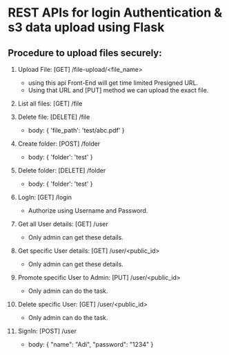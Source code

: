 # REST APIs for login Authentication & s3 data upload using Flask
## Procedure to upload files securely:
1. Upload File: [GET] /file-upload/<file_name>
    - using this api Front-End will get time limited Presigned URL. 
    - Using that URL and [PUT] method we can upload the exact file.

2. List all files: [GET] /file
3. Delete file: [DELETE] /file
    - body: {
        'file_path': 'test/abc.pdf'
    }
4. Create folder: [POST] /folder
    - body: {
        'folder': 'test'
    }
5. Delete folder: [DELETE] /folder
    - body: {
        'folder': 'test'
    }
6. LogIn: [GET] /login
    - Authorize using Username and Password.
7. Get all User details: [GET] /user
    - Only admin can get these details.
8. Get specific User details: [GET] /user/<public_id>
    - Only admin can get these details.
9. Promote specific User to Admin: [PUT] /user/<public_id>
    - Only admin can do the task.
10. Delete specific User: [GET] /user/<public_id>
    - Only admin can do the task.
11. SignIn: [POST] /user
    - body: {
        "name": "Adi", 
        "password": "1234"
    }
